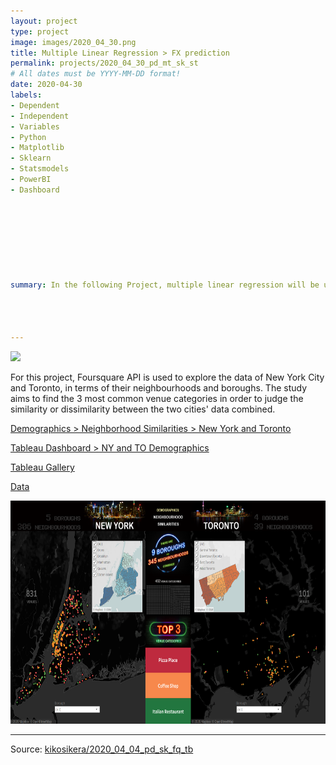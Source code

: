```yaml
---
layout: project
type: project
image: images/2020_04_30.png
title: Multiple Linear Regression > FX prediction
permalink: projects/2020_04_30_pd_mt_sk_st
# All dates must be YYYY-MM-DD format!
date: 2020-04-30
labels:
- Dependent
- Independent
- Variables
- Python
- Matplotlib
- Sklearn
- Statsmodels
- PowerBI
- Dashboard








summary: In the following Project, multiple linear regression will be used to predict the USD/CAD Exchange Rates using two independent/input variables; Interest Rate and Unemployment Rate.




---
```


<img class="ui image" src="{{ site.baseurl }}/images/2020_04_04_ny_to_pannel.png">

For this project, Foursquare API is used to explore the data of New York City and Toronto, in terms of their neighbourhoods and boroughs. The study aims to find the 3 most common venue categories in order to judge the similarity or dissimilarity between the two cities' data combined.


[Demographics > Neighborhood Similarities > New York and Toronto](https://colab.research.google.com/gist/kikosikera/e3556baac257940fd589713000608b9a/2019_10_18_pd_sk_fq_tb.ipynb?authuser=2)

[Tableau Dashboard > NY and TO Demographics](https://public.tableau.com/views/NY_TO_similarities/Dash?:display_count=y&:origin=viz_share_link)

[Tableau Gallery](https://public.tableau.com/profile/cristiano.siqueira#!)

[Data](https://github.com/kikosikera/2020_04_04_pd_sk_fq_tb/tree/master/data)

 <a href="https://public.tableau.com/views/NY_TO_similarities/Dash?:retry=yes&:display_count=y&:origin=viz_share_link" target="_blank">
  <img src="/images/2020_04_04_ny_to_tbl.png" style="width:714px;height:357px;"/>
 </a>


<hr>

Source: <a href="https://github.com/kikosikera/2020_04_04_pd_sk_fq_tb"><i class="large github icon"></i>kikosikera/2020_04_04_pd_sk_fq_tb</a>
